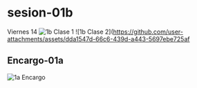 # sesion-01b
Viernes 14
![1b Clase 1](https://github.com/user-attachments/assets/53a98d8a-a441-42ed-af3a-a78145b72917)
![1b Clase 2](https://github.com/user-attachments/assets/dda1547d-66c6-439d-a443-5697ebe725af

## Encargo-01a
![1a Encargo](https://github.com/user-attachments/assets/1e0ebae3-5eae-4c3e-a58c-a03c19b17176)
